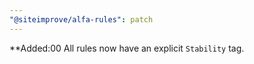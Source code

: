 ```yaml
---
"@siteimprove/alfa-rules": patch
---
```


\*\*Added:00 All rules now have an explicit `Stability` tag.
